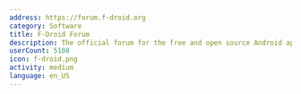 ```yaml
---
address: https://forum.f-droid.org
category: Software
title: F-Droid Forum
description: The official forum for the free and open source Android app repository
userCount: 5108
icon: f-droid.png
activity: medium
language: en_US
---
```

